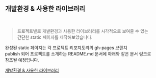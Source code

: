 ## 개발환경 & 사용한 라이브러리 

<br/>

> 프로젝트별로 개발환경과 사용한 라이브러리를 시각적으로 보여줄 수 있는     
> 간단한 static 페이지를 제작해보았습니다.  

완성된 static 페이지는 각 프로젝트 리포지토리의 gh-pages 브랜치  
publish 되어 프로젝트를 소개하는 README.md 문서에 아래와 같은 문서 링크로    
참조될 예정입니다.  

[개발환경 & 사용한 라이브러리]()


